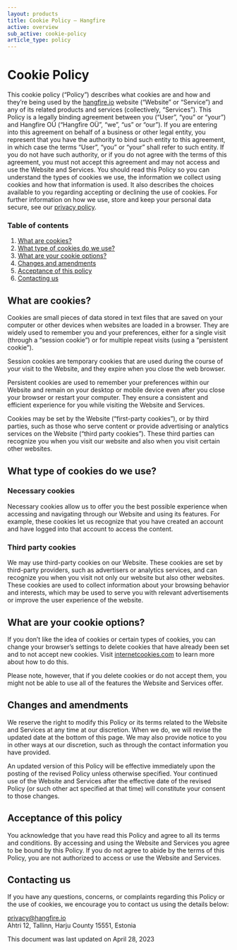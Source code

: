 ```yaml
---
layout: products
title: Cookie Policy — Hangfire
active: overview
sub_active: cookie-policy
article_type: policy
---
```


<h1 class="page-header">Cookie Policy</h1>

<p>This cookie policy (&#8220;Policy&#8221;) describes what cookies are and how and they&#8217;re being used by the <a  href="https://www.hangfire.io">hangfire.io</a> website (&#8220;Website&#8221; or &#8220;Service&#8221;) and any of its related products and services (collectively, &#8220;Services&#8221;). This Policy is a legally binding agreement between you (&#8220;User&#8221;, &#8220;you&#8221; or &#8220;your&#8221;) and Hangfire OÜ (&#8220;Hangfire OÜ&#8221;, &#8220;we&#8221;, &#8220;us&#8221; or &#8220;our&#8221;). If you are entering into this agreement on behalf of a business or other legal entity, you represent that you have the authority to bind such entity to this agreement, in which case the terms &#8220;User&#8221;, &#8220;you&#8221; or &#8220;your&#8221; shall refer to such entity. If you do not have such authority, or if you do not agree with the terms of this agreement, you must not accept this agreement and may not access and use the Website and Services. You should read this Policy so you can understand the types of cookies we use, the information we collect using cookies and how that information is used. It also describes the choices available to you regarding accepting or declining the use of cookies. For further information on how we use, store and keep your personal data secure, see our <a  href="https://www.hangfire.io/legal/privacy-policy.html">privacy policy</a>.</p>
<div class="wpembed-toc"><h3>Table of contents</h3><ol class="wpembed-toc"><li><a href="#what-are-cookies">What are cookies?</a></li><li><a href="#what-type-of-cookies-do-we-use">What type of cookies do we use?</a></li><li><a href="#what-are-your-cookie-options">What are your cookie options?</a></li><li><a href="#changes-and-amendments">Changes and amendments</a></li><li><a href="#acceptance-of-this-policy">Acceptance of this policy</a></li><li><a href="#contacting-us">Contacting us</a></li></ol></div><h2 id="what-are-cookies">What are cookies?</h2>
<p>Cookies are small pieces of data stored in text files that are saved on your computer or other devices when websites are loaded in a browser. They are widely used to remember you and your preferences, either for a single visit (through a &#8220;session cookie&#8221;) or for multiple repeat visits (using a &#8220;persistent cookie&#8221;).</p>
<p>Session cookies are temporary cookies that are used during the course of your visit to the Website, and they expire when you close the web browser.</p>
<p>Persistent cookies are used to remember your preferences within our Website and remain on your desktop or mobile device even after you close your browser or restart your computer. They ensure a consistent and efficient experience for you while visiting the Website and Services.</p>
<p>Cookies may be set by the Website (&#8220;first-party cookies&#8221;), or by third parties, such as those who serve content or provide advertising or analytics services on the Website (&#8220;third party cookies&#8221;). These third parties can recognize you when you visit our website and also when you visit certain other websites.</p>
<h2 id="what-type-of-cookies-do-we-use">What type of cookies do we use?</h2>
<h3>Necessary cookies</h3>
<p>Necessary cookies allow us to offer you the best possible experience when accessing and navigating through our Website and using its features. For example, these cookies let us recognize that you have created an account and have logged into that account to access the content.</p>
<h3>Third party cookies</h3>
<p>We may use third-party cookies on our Website. These cookies are set by third-party providers, such as advertisers or analytics services, and can recognize you when you visit not only our website but also other websites. These cookies are used to collect information about your browsing behavior and interests, which may be used to serve you with relevant advertisements or improve the user experience of the website.</p>
<h2 id="what-are-your-cookie-options">What are your cookie options?</h2>
<p>If you don&#8217;t like the idea of cookies or certain types of cookies, you can change your browser&#8217;s settings to delete cookies that have already been set and to not accept new cookies. Visit <a  href="https://www.internetcookies.com" target="_blank">internetcookies.com</a> to learn more about how to do this.</p>
<p>Please note, however, that if you delete cookies or do not accept them, you might not be able to use all of the features the Website and Services offer.</p>
<h2 id="changes-and-amendments">Changes and amendments</h2>
<p>We reserve the right to modify this Policy or its terms related to the Website and Services at any time at our discretion. When we do, we will revise the updated date at the bottom of this page. We may also provide notice to you in other ways at our discretion, such as through the contact information you have provided.</p>
<p>An updated version of this Policy will be effective immediately upon the posting of the revised Policy unless otherwise specified. Your continued use of the Website and Services after the effective date of the revised Policy (or such other act specified at that time) will constitute your consent to those changes.</p>
<h2 id="acceptance-of-this-policy">Acceptance of this policy</h2>
<p>You acknowledge that you have read this Policy and agree to all its terms and conditions. By accessing and using the Website and Services you agree to be bound by this Policy. If you do not agree to abide by the terms of this Policy, you are not authorized to access or use the Website and Services.</p>
<h2 id="contacting-us">Contacting us</h2>
<p>If you have any questions, concerns, or complaints regarding this Policy or the use of cookies, we encourage you to contact us using the details below:</p>
<p><a href="&#109;&#097;&#105;&#108;&#116;&#111;&#058;&#112;r&#105;v&#97;&#99;y&#64;&#104;&#97;&#110;g&#102;&#105;r&#101;&#46;&#105;&#111;">pr&#105;v&#97;&#99;&#121;&#64;&#104;an&#103;&#102;ir&#101;.&#105;&#111;</a><br/>Ahtri 12, Tallinn, Harju County 15551, Estonia</p>
<p>This document was last updated on April 28, 2023</p>
